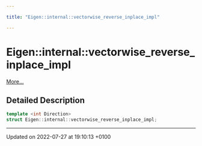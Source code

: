 ```yaml
---

title: "Eigen::internal::vectorwise_reverse_inplace_impl"

---
```


# Eigen::internal::vectorwise_reverse_inplace_impl



 [More...](#detailed-description)

## Detailed Description

```cpp
template <int Direction>
struct Eigen::internal::vectorwise_reverse_inplace_impl;
```

-------------------------------

Updated on 2022-07-27 at 19:10:13 +0100